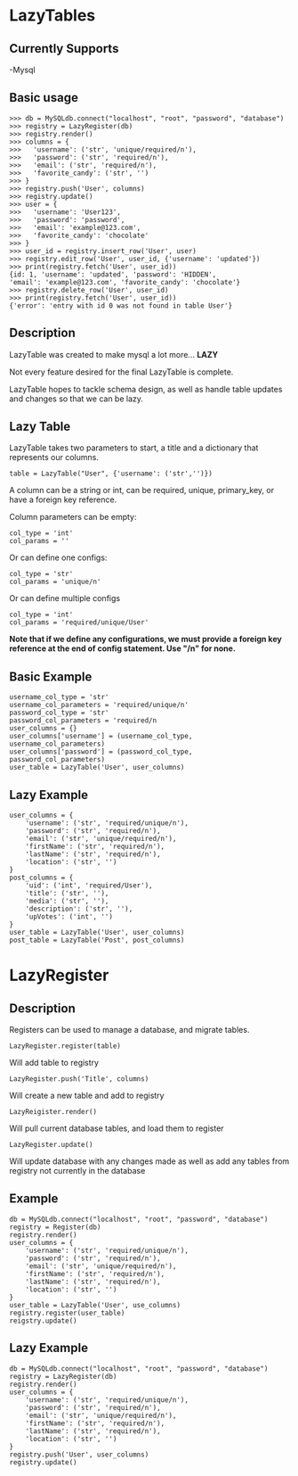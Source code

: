# LazyTables
## Currently Supports
 -Mysql

## Basic usage
    >>> db = MySQLdb.connect("localhost", "root", "password", "database")
    >>> registry = LazyRegister(db)
    >>> registry.render()
    >>> columns = {
    >>>   'username': ('str', 'unique/required/n'),
    >>>   'password': ('str', 'required/n'),
    >>>   'email': ('str', 'required/n'),
    >>>   'favorite_candy': ('str', '')
    >>> }
    >>> registry.push('User', columns)
    >>> registry.update()
    >>> user = {
    >>>   'username': 'User123',
    >>>   'password': 'password',
    >>>   'email': 'example@123.com',
    >>>   'favorite_candy': 'chocolate'
    >>> }
    >>> user_id = registry.insert_row('User', user)
    >>> registry.edit_row('User', user_id, {'username': 'updated'})
    >>> print(registry.fetch('User', user_id))
    {id: 1, 'username': 'updated', 'password': 'HIDDEN',
    'email': 'example@123.com', 'favorite_candy': 'chocolate'}
    >>> registry.delete_row('User', user_id)
    >>> print(registry.fetch('User', user_id))
    {'error': 'entry with id 0 was not found in table User'}


## Description
LazyTable was created to make mysql a lot more... **LAZY**

Not every feature desired for the final LazyTable is complete.

LazyTable hopes to tackle schema design, as well as
handle table updates and changes so that we
can be lazy.

## Lazy Table
LazyTable takes two parameters to start,
a title and a dictionary that represents
our columns.

    table = LazyTable("User", {'username': ('str','')})

A column can be a string or int, can be
required, unique, primary_key, or have
a foreign key reference.

Column parameters can be empty:

    col_type = 'int'
    col_params = ''

 Or can define one configs:

    col_type = 'str'
    col_params = 'unique/n'

 Or can define multiple configs

    col_type = 'int'
    col_params = 'required/unique/User'

 **Note that if we define any configurations,
 we must provide a foreign key reference at
 the end of config statement. Use "/n" for none.**

## Basic Example
    username_col_type = 'str'
    username_col_parameters = 'required/unique/n'
    password_col_type = 'str'
    password_col_parameters = 'required/n
    user_columns = {}
    user_columns['username'] = (username_col_type, username_col_parameters)
    user_columns['password'] = (password_col_type, password_col_parameters)
    user_table = LazyTable('User', user_columns)

## Lazy Example
    user_columns = {
        'username': ('str', 'required/unique/n'),
        'password': ('str', 'required/n'),
        'email': ('str', 'unique/required/n'),
        'firstName': ('str', 'required/n'),
        'lastName': ('str', 'required/n'),
        'location': ('str', '')
    }
    post_columns = {
        'uid': ('int', 'required/User'),
        'title': ('str', ''),
        'media': ('str', ''),
        'description': ('str', ''),
        'upVotes': ('int', '')
    }
    user_table = LazyTable('User', user_columns)
    post_table = LazyTable('Post', post_columns)

# LazyRegister
## Description
Registers can be used to manage a database,
and migrate tables.

    LazyRegister.register(table)
Will add table to registry

    LazyRegister.push('Title', columns)
Will create a new table and add to registry

    LazyReigister.render()
Will pull current database tables, and load
them to register

    LazyRegister.update()
Will update database with any changes made
as well as add any tables from registry not currently
in the database


## Example
    db = MySQLdb.connect("localhost", "root", "password", "database")
    registry = Register(db)
    registry.render()
    user_columns = {
        'username': ('str', 'required/unique/n'),
        'password': ('str', 'required/n'),
        'email': ('str', 'unique/required/n'),
        'firstName': ('str', 'required/n'),
        'lastName': ('str', 'required/n'),
        'location': ('str', '')
    }
    user_table = LazyTable('User', use_columns)
    registry.register(user_table)
    reigstry.update()

## Lazy Example
    db = MySQLdb.connect("localhost", "root", "password", "database")
    registry = LazyRegister(db)
    registry.render()
    user_columns = {
        'username': ('str', 'required/unique/n'),
        'password': ('str', 'required/n'),
        'email': ('str', 'unique/required/n'),
        'firstName': ('str', 'required/n'),
        'lastName': ('str', 'required/n'),
        'location': ('str', '')
    }
    registry.push('User', user_columns)
    registry.update()

